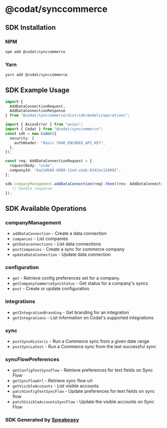 # @codat/synccommerce

<!-- Start SDK Installation -->
## SDK Installation

### NPM

```bash
npm add @codat/synccommerce
```

### Yarn

```bash
yarn add @codat/synccommerce
```
<!-- End SDK Installation -->

## SDK Example Usage
<!-- Start SDK Example Usage -->
```typescript
import {
  AddDataConnectionRequest,
  AddDataConnectionResponse
} from "@codat/synccommerce/dist/sdk/models/operations";

import { AxiosError } from "axios";
import { Codat } from "@codat/synccommerce";
const sdk = new Codat({
  security: {
    authHeader: "Basic YOUR_ENCODED_API_KEY",
  },
});

const req: AddDataConnectionRequest = {
  requestBody: "unde",
  companyId: "8a210b68-6988-11ed-a1eb-0242ac120002",
};

sdk.companyManagement.addDataConnection(req).then((res: AddDataConnectionResponse | AxiosError) => {
   // handle response
});
```
<!-- End SDK Example Usage -->

<!-- Start SDK Available Operations -->
## SDK Available Operations


### companyManagement

* `addDataConnection` - Create a data connection
* `companies` - List companies
* `getDataconnections` - List data connections
* `postCompanies` - Create a sync for commerce company
* `updateDataConnection` - Update data connection

### configuration

* `get` - Retrieve config preferences set for a company.
* `getCompanyCommerceSyncStatus` - Get status for a company's syncs
* `post` - Create or update configuration.

### integrations

* `getIntegrationBranding` - Get branding for an integration
* `getIntegrations` - List information on Codat's supported integrations

### sync

* `postSyncHistoric` - Run a Commerce sync from a given date range
* `postSyncLatest` - Run a Commerce sync from the last successful sync

### syncFlowPreferences

* `getConfigTextSyncFlow` - Retrieve preferences for text fields on Sync Flow
* `getSyncFlowUrl` - Retrieve sync flow url
* `getVisibleAccounts` - List visible accounts
* `patchConfigTextSyncFlow` - Update preferences for text fields on sync flow
* `patchVisibleAccountsSyncFlow` - Update the visible accounts on Sync Flow
<!-- End SDK Available Operations -->

### SDK Generated by [Speakeasy](https://docs.speakeasyapi.dev/docs/using-speakeasy/client-sdks)
